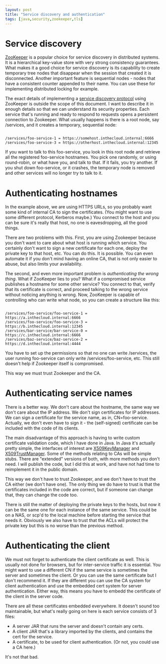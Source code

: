 ```yaml
---
layout: post
title: "Service discovery and authentication"
tags: [java,security,zookeeper,tls]
---
```


# Service discovery

[ZooKeeper][zk] is a popular choice for service discovery in distributed systems.
It is a hierarchical key-value store with very strong consistency guarantees.
What makes it a good choice for service discovery is its capability to create temporary tree nodes that disappear when the session that created it is disconnected.
Another important feature is sequential nodes - nodes that have a consistent counter appended to their name.
You can use these for implementing distributed locking for example.

The exact details of implementing a [service discovery protocol][zksvc] using ZooKeeper is outside the scope of this document.
I want to describe it in enough details so that we can understand its security properties.
Each service that's running and ready to respond to requests opens a persistent connection to Zookeeper.
What usually happens is there is a root node, say /services, and it creates a temporary, sequential node:

<code>
/services/foo-service-1 = https://somehost.inthecloud.internal:6666
/services/foo-service-3 = https://otherhost.inthecloud.internal:12345
</code>

If you want to talk to this foo-service, you look in this root node and retrieve all the registered foo-service hostnames.
You pick one randomly, or using round-robin, or what have you, and talk to that.
If it fails, you try another.
If you shut down foo-service, or it crashes, the temporary node is removed and other services will no longer try to talk to it.

# Authenticating hostnames

In the example above, we are using HTTPS URLs, so you probably want some kind of internal CA to sign the certificates.
(You might want to use some different protocol, Kerberos maybe.)
You connect to the host and you can be sure it's really that host, no one is eavesdropping, all the good things.

There are two problems with this.
First, you are using Zookeeper because you don't want to care about what host is running which service.
You certainly don't want to sign a new certificate for each one, deploy the private key to that host, etc.
You can do this.
It is possible.
You can even automate it if you don't mind having an online CA, that is not only easier to abuse, but also limits your availability.

The second, and even more important problem is _authenticating the wrong thing_.
What if ZooKeeper lies to you?
What if a compromised service publishes a hostname for some other service?
You connect to that, verify that its certificate is correct, and proceed talking to the wrong service without noticing anything is wrong.
Now, ZooKeeper is capable of controlling who can write what node, so you can create a structure like this:

<code>
/services/foo-service/foo-service-1 = https://a.inthecloud.internal:6666
/services/foo-service/foo-service-3 = https://b.inthecloud.internal:12345
/services/bar-service/bar-service-0 = https://c.inthecloud.internal:6666
/services/baz-service/baz-service-2 = https://d.inthecloud.internal:4444
</code>

You have to set up the permissions so that no one can write /services, the user running foo-service can only write /services/foo-service, etc.
This still doesn't help if Zookeeper itself is compromised.

This way we must trust Zookeeper and the CA.

# Authenticating service names

There is a better way.
We don't care about the hostname, the same way we don't care about the IP address.
We don't sign certificates for IP addresses.
We can sign a certificate for the service name, as in, CN=foo-service.
Actually, we don't even have to sign it - the (self-signed) certificate can be included with the code of its clients.

The main disadvantage of this approach is having to write custom certificate validation code, which I have done in Java.
In Java it's actually pretty simple, the interfaces of interest are [X509KeyManager][keyman] and [X509TrustManager][trustman].
Some of the methods relating to CAs will be simple stubs.
There are "extended" versions of both, with more methods you don't need.
I will publish the code, but I did this at work, and have not had time to reimplement it in the public domain.

This way we don't have to trust Zookeeper, and we don't have to trust the CA either (we don't have one).
The only thing we do have to trust is that the certificates included in the code are correct, but if someone can change that, they can change the code too.

There is still the matter of deploying the private keys to the hosts, but now it can be the same one for each instance of the same service.
This could be on a NAS, or scp'd to the local machine before starting the service that needs it.
Obviously we also have to trust that the ACLs will protect the private key but this is no worse than the previous method.

# Authenticating the client

We must not forget to authenticate the client certificate as well.
This is usually not done for browsers, but for inter-service traffic it is essential.
You might want to use a different CN if the same service is sometimes the server and sometimes the client.
Or you can use the same certificate but I don't recommend it.
If they are different you can use the CA system for client authentication and use the embedded cert system for server authentication.
Either way, this means you have to embedd the certificate of the client in the server code.

There are all these certificates embedded everywhere.
It doesn't sound too maintainable, but what's really going on here is each service consists of 3 files:

- A server JAR that runs the server and doesn't contain any certs.
- A client JAR that's a library imported by the clients, and contains the cert for the service.
- A certificate, to be used for client authentication. (Or not, you could use a CA here.)

It's not that bad.

[keyman]: https://docs.oracle.com/javase/8/docs/api/javax/net/ssl/X509KeyManager.html
[trustman]: https://docs.oracle.com/javase/8/docs/api/javax/net/ssl/X509TrustManager.html
[zk]: https://zookeeper.apache.org/
[zksvc]: http://blog.arungupta.me/zookeeper-microservice-registration-discovery/
